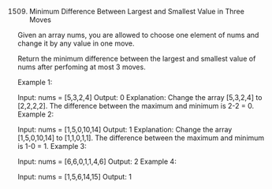 1509. Minimum Difference Between Largest and Smallest Value in Three Moves
  
Given an array nums, you are allowed to choose one element of nums and change it by any value in one move.

Return the minimum difference between the largest and smallest value of nums after perfoming at most 3 moves.

 

Example 1:

Input: nums = [5,3,2,4]
Output: 0
Explanation: Change the array [5,3,2,4] to [2,2,2,2].
The difference between the maximum and minimum is 2-2 = 0.
Example 2:

Input: nums = [1,5,0,10,14]
Output: 1
Explanation: Change the array [1,5,0,10,14] to [1,1,0,1,1]. 
The difference between the maximum and minimum is 1-0 = 1.
Example 3:

Input: nums = [6,6,0,1,1,4,6]
Output: 2
Example 4:

Input: nums = [1,5,6,14,15]
Output: 1